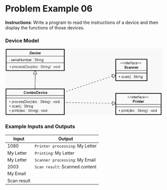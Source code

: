 # Problem Example 06

**Instructions**: Write a program to read the instructions of a device and then display the functions of those devices.

### Device Model

![Device Model](https://github.com/souzafcharles/Complete-Java-Object-Oriented-Programming-and-Projects/blob/master/Section_N14_Interfaces/ProblemStatementExample06/device-model.png)

### Example Inputs and Outputs

| **Input**   | **Output**                      |
|-------------|---------------------------------|
| 1080        | `Printer processing`: My Letter |
| My Letter   | `Printing`: My Letter           |
| My Letter   | `Scanner processing`: My Email  |
| 2003        | `Scan result`: Scanned content  |
| My Email    |                                 |
| Scan result |                                 |
